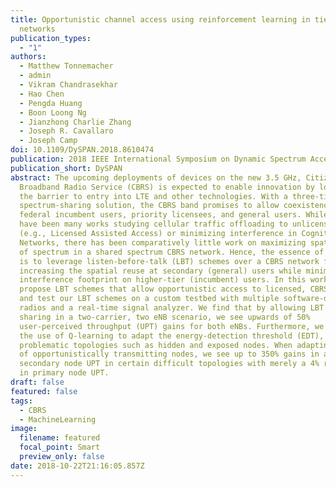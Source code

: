 ```yaml
---
title: Opportunistic channel access using reinforcement learning in tiered CBRS
  networks
publication_types:
  - "1"
authors:
  - Matthew Tonnemacher
  - admin
  - Vikram Chandrasekhar
  - Hao Chen
  - Pengda Huang
  - Boon Loong Ng
  - Jianzhong Charlie Zhang
  - Joseph R. Cavallaro
  - Joseph Camp
doi: 10.1109/DySPAN.2018.8610474
publication: 2018 IEEE International Symposium on Dynamic Spectrum Access Networks
publication_short: DySPAN
abstract: The upcoming deployments of devices on the new 3.5 GHz, Citizens
  Broadband Radio Service (CBRS) is expected to enable innovation by lowering
  the barrier to entry into LTE and other technologies. With a three-tiered
  spectrum-sharing solution, the CBRS band promises to allow coexistence of
  federal incumbent users, priority licensees, and general users. While there
  have been many works studying cellular traffic offloading to unlicensed bands
  (e.g., Licensed Assisted Access) or minimizing interference in Cognitive Radio
  Networks, there has been comparatively little work on maximizing spatial reuse
  of spectrum in a shared spectrum CBRS network. Hence, the essence of this work
  is to leverage listen-before-talk (LBT) schemes over a CBRS network for
  increasing the spatial reuse at secondary (general) users while minimizing the
  interference footprint on higher-tier (incumbent) users. In this work, we
  propose LBT schemes that allow opportunistic access to licensed, CBRS spectrum
  and test our LBT schemes on a custom testbed with multiple software-defined
  radios and a real-time signal analyzer. We find that by allowing LBT spectrum
  sharing in a two-carrier, two eNB scenario, we see upwards of 50%
  user-perceived throughput (UPT) gains for both eNBs. Furthermore, we examine
  the use of Q-learning to adapt the energy-detection threshold (EDT), combating
  problematic topologies such as hidden and exposed nodes. When adapting the EDT
  of opportunistically transmitting nodes, we see up to 350% gains in average
  secondary node UPT in certain difficult topologies with merely a 4% reduction
  in primary node UPT.
draft: false
featured: false
tags:
  - CBRS
  - MachineLearning
image:
  filename: featured
  focal_point: Smart
  preview_only: false
date: 2018-10-22T21:16:05.857Z
---
```

